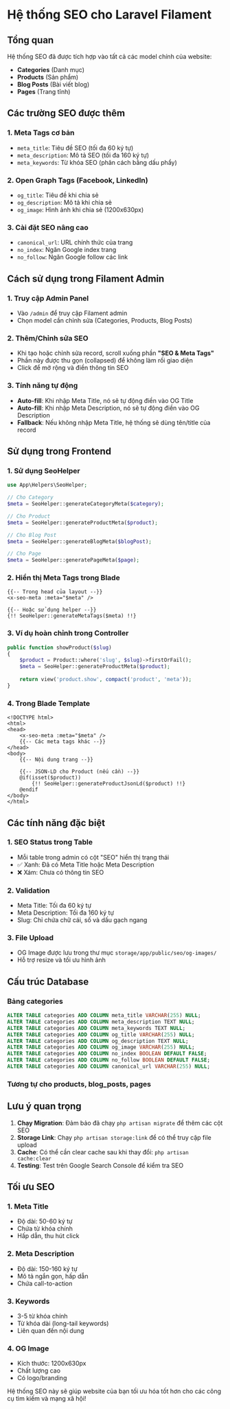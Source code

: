 # Hệ thống SEO cho Laravel Filament

## Tổng quan

Hệ thống SEO đã được tích hợp vào tất cả các model chính của website:
- **Categories** (Danh mục)
- **Products** (Sản phẩm) 
- **Blog Posts** (Bài viết blog)
- **Pages** (Trang tĩnh)

## Các trường SEO được thêm

### 1. Meta Tags cơ bản
- `meta_title`: Tiêu đề SEO (tối đa 60 ký tự)
- `meta_description`: Mô tả SEO (tối đa 160 ký tự)
- `meta_keywords`: Từ khóa SEO (phân cách bằng dấu phẩy)

### 2. Open Graph Tags (Facebook, LinkedIn)
- `og_title`: Tiêu đề khi chia sẻ
- `og_description`: Mô tả khi chia sẻ
- `og_image`: Hình ảnh khi chia sẻ (1200x630px)

### 3. Cài đặt SEO nâng cao
- `canonical_url`: URL chính thức của trang
- `no_index`: Ngăn Google index trang
- `no_follow`: Ngăn Google follow các link

## Cách sử dụng trong Filament Admin

### 1. Truy cập Admin Panel
- Vào `/admin` để truy cập Filament admin
- Chọn model cần chỉnh sửa (Categories, Products, Blog Posts)

### 2. Thêm/Chỉnh sửa SEO
- Khi tạo hoặc chỉnh sửa record, scroll xuống phần **"SEO & Meta Tags"**
- Phần này được thu gọn (collapsed) để không làm rối giao diện
- Click để mở rộng và điền thông tin SEO

### 3. Tính năng tự động
- **Auto-fill**: Khi nhập Meta Title, nó sẽ tự động điền vào OG Title
- **Auto-fill**: Khi nhập Meta Description, nó sẽ tự động điền vào OG Description
- **Fallback**: Nếu không nhập Meta Title, hệ thống sẽ dùng tên/title của record

## Sử dụng trong Frontend

### 1. Sử dụng SeoHelper
```php
use App\Helpers\SeoHelper;

// Cho Category
$meta = SeoHelper::generateCategoryMeta($category);

// Cho Product  
$meta = SeoHelper::generateProductMeta($product);

// Cho Blog Post
$meta = SeoHelper::generateBlogMeta($blogPost);

// Cho Page
$meta = SeoHelper::generatePageMeta($page);
```

### 2. Hiển thị Meta Tags trong Blade
```blade
{{-- Trong head của layout --}}
<x-seo-meta :meta="$meta" />

{{-- Hoặc sử dụng helper --}}
{!! SeoHelper::generateMetaTags($meta) !!}
```

### 3. Ví dụ hoàn chỉnh trong Controller
```php
public function showProduct($slug)
{
    $product = Product::where('slug', $slug)->firstOrFail();
    $meta = SeoHelper::generateProductMeta($product);
    
    return view('product.show', compact('product', 'meta'));
}
```

### 4. Trong Blade Template
```blade
<!DOCTYPE html>
<html>
<head>
    <x-seo-meta :meta="$meta" />
    {{-- Các meta tags khác --}}
</head>
<body>
    {{-- Nội dung trang --}}
    
    {{-- JSON-LD cho Product (nếu cần) --}}
    @if(isset($product))
        {!! SeoHelper::generateProductJsonLd($product) !!}
    @endif
</body>
</html>
```

## Các tính năng đặc biệt

### 1. SEO Status trong Table
- Mỗi table trong admin có cột "SEO" hiển thị trạng thái
- ✅ Xanh: Đã có Meta Title hoặc Meta Description
- ❌ Xám: Chưa có thông tin SEO

### 2. Validation
- Meta Title: Tối đa 60 ký tự
- Meta Description: Tối đa 160 ký tự
- Slug: Chỉ chứa chữ cái, số và dấu gạch ngang

### 3. File Upload
- OG Image được lưu trong thư mục `storage/app/public/seo/og-images/`
- Hỗ trợ resize và tối ưu hình ảnh

## Cấu trúc Database

### Bảng categories
```sql
ALTER TABLE categories ADD COLUMN meta_title VARCHAR(255) NULL;
ALTER TABLE categories ADD COLUMN meta_description TEXT NULL;
ALTER TABLE categories ADD COLUMN meta_keywords TEXT NULL;
ALTER TABLE categories ADD COLUMN og_title VARCHAR(255) NULL;
ALTER TABLE categories ADD COLUMN og_description TEXT NULL;
ALTER TABLE categories ADD COLUMN og_image VARCHAR(255) NULL;
ALTER TABLE categories ADD COLUMN no_index BOOLEAN DEFAULT FALSE;
ALTER TABLE categories ADD COLUMN no_follow BOOLEAN DEFAULT FALSE;
ALTER TABLE categories ADD COLUMN canonical_url VARCHAR(255) NULL;
```

### Tương tự cho products, blog_posts, pages

## Lưu ý quan trọng

1. **Chạy Migration**: Đảm bảo đã chạy `php artisan migrate` để thêm các cột SEO
2. **Storage Link**: Chạy `php artisan storage:link` để có thể truy cập file upload
3. **Cache**: Có thể cần clear cache sau khi thay đổi: `php artisan cache:clear`
4. **Testing**: Test trên Google Search Console để kiểm tra SEO

## Tối ưu SEO

### 1. Meta Title
- Độ dài: 50-60 ký tự
- Chứa từ khóa chính
- Hấp dẫn, thu hút click

### 2. Meta Description  
- Độ dài: 150-160 ký tự
- Mô tả ngắn gọn, hấp dẫn
- Chứa call-to-action

### 3. Keywords
- 3-5 từ khóa chính
- Từ khóa dài (long-tail keywords)
- Liên quan đến nội dung

### 4. OG Image
- Kích thước: 1200x630px
- Chất lượng cao
- Có logo/branding

Hệ thống SEO này sẽ giúp website của bạn tối ưu hóa tốt hơn cho các công cụ tìm kiếm và mạng xã hội!
